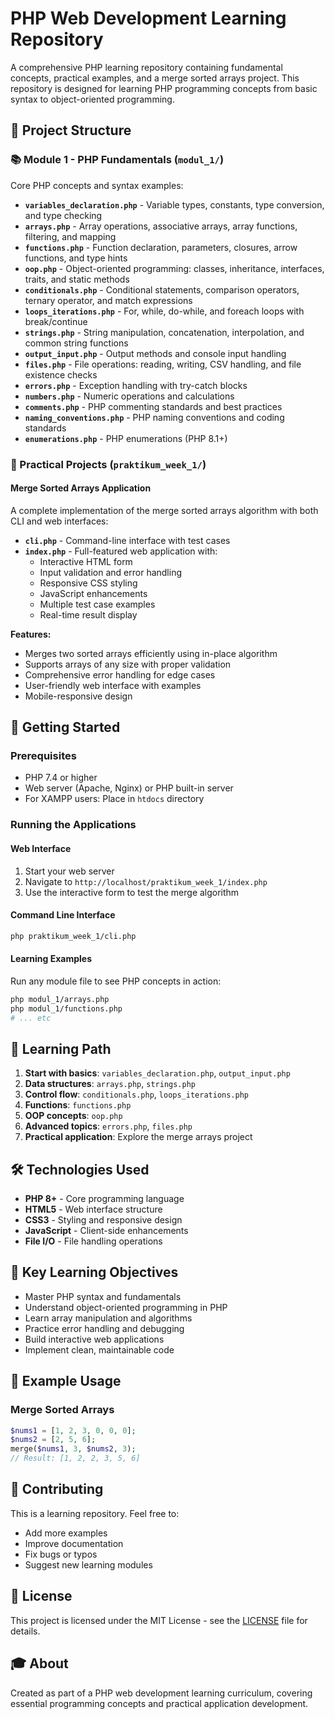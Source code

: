 # PHP Web Development Learning Repository

A comprehensive PHP learning repository containing fundamental concepts, practical examples, and a merge sorted arrays project. This repository is designed for learning PHP programming concepts from basic syntax to object-oriented programming.

## 📁 Project Structure

### 📚 Module 1 - PHP Fundamentals (`modul_1/`)

Core PHP concepts and syntax examples:

- **`variables_declaration.php`** - Variable types, constants, type conversion, and type checking
- **`arrays.php`** - Array operations, associative arrays, array functions, filtering, and mapping
- **`functions.php`** - Function declaration, parameters, closures, arrow functions, and type hints
- **`oop.php`** - Object-oriented programming: classes, inheritance, interfaces, traits, and static methods
- **`conditionals.php`** - Conditional statements, comparison operators, ternary operator, and match expressions
- **`loops_iterations.php`** - For, while, do-while, and foreach loops with break/continue
- **`strings.php`** - String manipulation, concatenation, interpolation, and common string functions
- **`output_input.php`** - Output methods and console input handling
- **`files.php`** - File operations: reading, writing, CSV handling, and file existence checks
- **`errors.php`** - Exception handling with try-catch blocks
- **`numbers.php`** - Numeric operations and calculations
- **`comments.php`** - PHP commenting standards and best practices
- **`naming_conventions.php`** - PHP naming conventions and coding standards
- **`enumerations.php`** - PHP enumerations (PHP 8.1+)

### 🎯 Practical Projects (`praktikum_week_1/`)

#### Merge Sorted Arrays Application

A complete implementation of the merge sorted arrays algorithm with both CLI and web interfaces:

- **`cli.php`** - Command-line interface with test cases
- **`index.php`** - Full-featured web application with:
  - Interactive HTML form
  - Input validation and error handling
  - Responsive CSS styling
  - JavaScript enhancements
  - Multiple test case examples
  - Real-time result display

**Features:**

- Merges two sorted arrays efficiently using in-place algorithm
- Supports arrays of any size with proper validation
- Comprehensive error handling for edge cases
- User-friendly web interface with examples
- Mobile-responsive design

## 🚀 Getting Started

### Prerequisites

- PHP 7.4 or higher
- Web server (Apache, Nginx) or PHP built-in server
- For XAMPP users: Place in `htdocs` directory

### Running the Applications

#### Web Interface

1. Start your web server
2. Navigate to `http://localhost/praktikum_week_1/index.php`
3. Use the interactive form to test the merge algorithm

#### Command Line Interface

```bash
php praktikum_week_1/cli.php
```

#### Learning Examples

Run any module file to see PHP concepts in action:

```bash
php modul_1/arrays.php
php modul_1/functions.php
# ... etc
```

## 📖 Learning Path

1. **Start with basics**: `variables_declaration.php`, `output_input.php`
2. **Data structures**: `arrays.php`, `strings.php`
3. **Control flow**: `conditionals.php`, `loops_iterations.php`
4. **Functions**: `functions.php`
5. **OOP concepts**: `oop.php`
6. **Advanced topics**: `errors.php`, `files.php`
7. **Practical application**: Explore the merge arrays project

## 🛠 Technologies Used

- **PHP 8+** - Core programming language
- **HTML5** - Web interface structure
- **CSS3** - Styling and responsive design
- **JavaScript** - Client-side enhancements
- **File I/O** - File handling operations

## 🎯 Key Learning Objectives

- Master PHP syntax and fundamentals
- Understand object-oriented programming in PHP
- Learn array manipulation and algorithms
- Practice error handling and debugging
- Build interactive web applications
- Implement clean, maintainable code

## 📝 Example Usage

### Merge Sorted Arrays

```php
$nums1 = [1, 2, 3, 0, 0, 0];
$nums2 = [2, 5, 6];
merge($nums1, 3, $nums2, 3);
// Result: [1, 2, 2, 3, 5, 6]
```

## 🤝 Contributing

This is a learning repository. Feel free to:

- Add more examples
- Improve documentation
- Fix bugs or typos
- Suggest new learning modules

## 📄 License

This project is licensed under the MIT License - see the [LICENSE](LICENSE) file for details.

## 🎓 About

Created as part of a PHP web development learning curriculum, covering essential programming concepts and practical application development.
